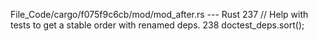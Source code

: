 File_Code/cargo/f075f9c6cb/mod/mod_after.rs --- Rust
                                                                                                                                                           237                 // Help with tests to get a stable order with renamed deps.
                                                                                                                                                           238                 doctest_deps.sort();

